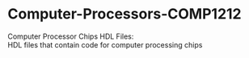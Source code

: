 # Computer-Processors-COMP1212
Computer Processor Chips HDL Files: <br>
HDL files that contain code for computer processing chips
